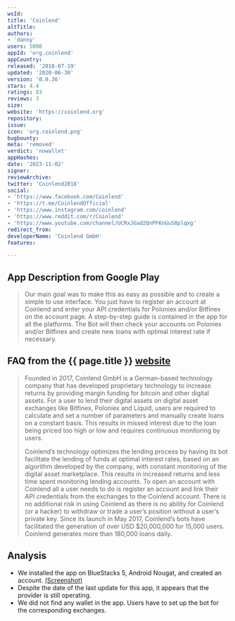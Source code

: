 ```yaml
---
wsId: 
title: 'Coinlend'
altTitle: 
authors:
- 'danny'
users: 5000
appId: 'org.coinlend'
appCountry: 
released: '2018-07-19'
updated: '2020-06-30'
version: '0.0.36'
stars: 4.4
ratings: 83
reviews: 3
size: 
website: 'https://coinlend.org'
repository: 
issue: 
icon: 'org.coinlend.png'
bugbounty: 
meta: 'removed'
verdict: 'nowallet'
appHashes: 
date: '2023-11-02'
signer: 
reviewArchive: 
twitter: 'Coinlend2018'
social:
- 'https://www.facebook.com/Coinlend'
- 'https://t.me/CoinlendOfficial'
- 'https://www.instagram.com/coinlend'
- 'https://www.reddit.com/r/Coinlend'
- 'https://www.youtube.com/channel/UCRxJGad2QnPFKnGuS8plqxg'
redirect_from: 
developerName: 'Coinlend GmbH'
features: 

---
```


## App Description from Google Play 

> Our main goal was to make this as easy as possible and to create a simple to use interface. You just have to register an account at Coinlend and enter your API credentials for Poloniex and/or Bitfinex on the account page. A step-by-step guide is contained in the app for all the platforms. The Bot will then check your accounts on Poloniex and/or Bitfinex and create new loans with optimal interest rate if necessary.

## FAQ from the {{ page.title }} [website](https://coinlend.org/#!FAQ) 

> Founded in 2017, Coinlend GmbH is a German-based technology company that has developed proprietary technology to increase returns by providing margin funding for bitcoin and other digital assets. For a user to lend their digital assets on digital asset exchanges like Bitfinex, Poloniex and Liquid, users are required to calculate and set a number of parameters and manually create loans on a constant basis. This results in missed interest due to the loan being priced too high or low and requires continuous monitoring by users.
>
> Coinlend’s technology optimizes the lending process by having its bot facilitate the lending of funds at optimal interest rates, based on an algorithm developed by the company, with constant monitoring of the digital asset marketplace. This results in increased returns and less time spent monitoring lending accounts. To open an account with Coinlend all a user needs to do is register an account and link their API credentials from the exchanges to the Coinlend account. There is no additional risk in using Coinlend as there is no ability for Coinlend (or a hacker) to withdraw or trade a user’s position without a user’s private key. Since its launch in May 2017, Coinlend’s bots have facilitated the generation of over USD $20,000,000 for 15,000 users. Coinlend generates more than 180,000 loans daily.

## Analysis 

- We installed the app on BlueStacks 5, Android Nougat, and created an account. [(Screenshot)](https://twitter.com/BitcoinWalletz/status/1654406320278347777)
- Despite the date of the last update for this app, it appears that the provider is still operating.
- We did not find any wallet in the app. Users have to set up the bot for the corresponding exchanges.